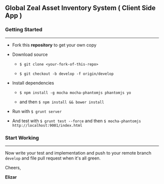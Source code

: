 ## Global Zeal Asset Inventory System ( Client Side App )


### Getting Started 
-------
    
* Fork this **repository** to get your own copy


* Download source
    * `$ git clone <your-fork-of-this-repo>`
    
    * `$ git checkout -b develop -f origin/develop`

* Install dependencies
    
    * `$ npm install -g mocha mocha-phantomjs phantomjs yo `
    
    * and then `$ npm install && bower install`

* Run with `$ grunt server` 

* And test with `$ grunt test --force` and then `$ mocha-phantomjs http://localhost:9001/index.html`
    
### Start Working
-------
Now write your test and implementation and push to your remote branch `develop` and file pull request when it's all green.


Cheers,

**Elizar**
